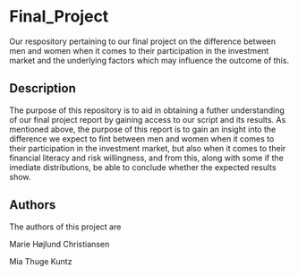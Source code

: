 # Final_Project
Our respository pertaining to our final project on the difference between men and women when it comes to their participation in the investment market and the underlying factors which may influence the outcome of this.

## Description
The purpose of this repository is to aid in obtaining a futher understanding of our final project report by gaining access to our script and its results. As mentioned above, the purpose of this report is to gain an insight into the difference we expect to fint between men and women when it comes to their participation in the investment market, but also when it comes to their financial literacy and risk willingness, and from this, along with some if the imediate distributions, be able to conclude whether the expected results show.

## Authors
The authors of this project are

Marie Højlund Christiansen

Mia Thuge Kuntz

